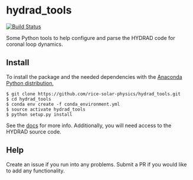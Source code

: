 # hydrad_tools
[![Build Status](https://travis-ci.org/rice-solar-physics/hydrad_tools.svg?branch=master)](https://travis-ci.org/rice-solar-physics/hydrad_tools)

Some Python tools to help configure and parse the HYDRAD code for coronal loop dynamics.

## Install
To install the package and the needed dependencies with the [Anaconda Python distribution](https://www.anaconda.com/download/),
```
$ git clone https://github.com/rice-solar-physics/hydrad_tools.git
$ cd hydrad_tools
$ conda env create -f conda_environment.yml
$ source activate hydrad_tools
$ python setup.py install
```
See the [docs](https://rice-solar-physics.github.io/hydrad_tools/) for more info. Additionally, you will need access to the HYDRAD source code.

## Help
Create an issue if you run into any problems. Submit a PR if you would like to add any functionality.
